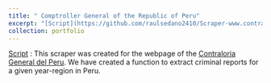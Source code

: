 ```yaml
---
title: " Comptroller General of the Republic of Peru"
excerpt: "[Script](https://github.com/raulsedano2410/Scraper-www.contraloria.gob.pe/blob/main/Scraper_Contraloria.ipynb). We extract information about corruption cases in Perú from 2015 to 2020."
collection: portfolio
---
```

[Script](https://github.com/raulsedano2410/Scraper-www.contraloria.gob.pe/blob/main/Scraper_Contraloria.ipynb) : This scraper was created for the webpage of the [Contraloria General del Peru](https://appbp.contraloria.gob.pe/BuscadorCGR/Informes/Avanzado.html). We have created a function to extract criminal reports for a given year-region in Peru.
